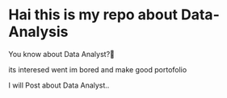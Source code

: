 # Hai this is my repo about Data-Analysis

You know about Data Analyst?🤔

its interesed went im bored and make good portofolio

I will Post about Data Analyst..

